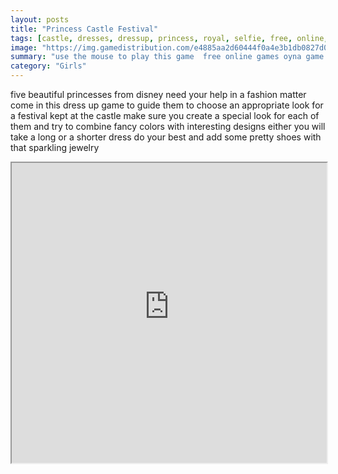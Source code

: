 ```yaml
---
layout: posts
title: "Princess Castle Festival"
tags: [castle, dresses, dressup, princess, royal, selfie, free, online, games, oyna, game, free, games, play, play, games]
image: "https://img.gamedistribution.com/e4885aa2d60444f0a4e3b1db0827d01a.jpg"
summary: "use the mouse to play this game  free online games oyna game free games play play games"
category: "Girls"
---
```


five beautiful princesses from disney need your help in a fashion matter come in this dress up game to guide them to choose an appropriate look for a festival kept at the castle make sure you create a special look for each of them and try to combine fancy colors with interesting designs either you will take a long or a shorter dress do your best and add some pretty shoes with that sparkling jewelry

<iframe width="100%" height="480px;" src="https://html5.gamedistribution.com/e4885aa2d60444f0a4e3b1db0827d01a/"></iframe>